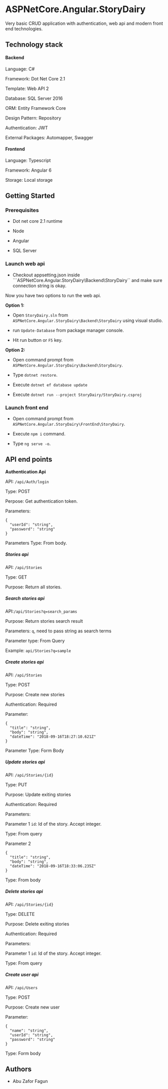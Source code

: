 # ASPNetCore.Angular.StoryDairy

Very basic CRUD application with authentication, web api and modern front end technologies.
## Technology stack
#### Backend

Language: C#

Framework: Dot Net Core 2.1

Template: Web API 2

Database: SQL Server 2016

ORM: Entity Framework Core

Design Pattern: Repository

Authentication: JWT

External Packages: Automapper, Swagger

#### Frontend

Language: Typescript

Framework: Angular 6

Storage: Local storage

## Getting Started

### Prerequisites

* Dot net core 2.1 runtime

* Node

* Angular

* SQL Server

### Launch web api

* Checkout appsetting.json inside ```ASPNetCore.Angular.StoryDairy\Backend\StoryDairy`` and make sure connection string is okay.

Now you have two options to run the web api.

**Option 1:**

* Open ```StoryDairy.sln``` from ```ASPNetCore.Angular.StoryDairy\Backend\StoryDairy``` using visual studio. 

* run ```Update-Database``` from package manager console.

* Hit run button or ```F5``` key.

**Option 2:**

* Open command prompt from ```ASPNetCore.Angular.StoryDairy\Backend\StoryDairy```. 

* Type ```dotnet restore```. 

* Execute ```dotnet ef database update```

* Execute ```dotnet run --project StoryDairy/StoryDairy.csproj```

### Launch front end 

* Open command prompt from ```ASPNetCore.Angular.StoryDairy\FrontEnd\StoryDairy```. 

* Execute ```npm i``` command. 

* Type ```ng serve -o```.

## API end points

**Authentication Api**

API: ```/api/Auth/login``` 

Type: POST

Perpose: Get authentication token.

Parameters:
```
{
  "userId": "string",
  "password": "string"
}
```
Parameters Type: From body.

##### Stories api

API: ```/api/Stories```

Type: GET

Purpose: Return all stories.

##### Search stories api

API:```/api/Stories?q=search_params```

Purpose: Return stories search result

Parameters: ```q```, need to pass string as search terms

Parameter type: From Query

Example: ```api/Stories?q=sample```

##### Create stories api

API: ```/api/Stories```

Type: POST

Purpose: Create new stories

Authentication: Required

Parameter:
```
{
  "title": "string",
  "body": "string",
  "dateTime": "2018-09-16T18:27:10.621Z"
}
```
Parameter Type: Form Body

##### Update stories api

API: ```/api/Stories/{id}```

Type: PUT

Purpose: Update exiting stories

Authentication: Required

Parameters:

Parameter 1
```id```: Id of the story. Accept integer.

Type: From query

Parameter 2
```
{
  "title": "string",
  "body": "string",
  "dateTime": "2018-09-16T18:33:06.235Z"
}
```

Type: From body

##### Delete stories api

API: ```/api/Stories/{id}```

Type: DELETE

Purpose: Delete exiting stories

Authentication: Required

Parameters:

Parameter 1
```id```: Id of the story. Accept integer.

Type: From query

##### Create user api

API: ```/api/Users```

Type: POST

Purpose: Create new user

Parameter:
```
{
  "name": "string",
  "userId": "string",
  "password": "string"
}
```

Type: Form body

## Authors
* Abu Zafor Fagun
